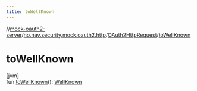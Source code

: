 ```yaml
---
title: toWellKnown
---
```

//[mock-oauth2-server](../../../index.html)/[no.nav.security.mock.oauth2.http](../index.html)/[OAuth2HttpRequest](index.html)/[toWellKnown](to-well-known.html)



# toWellKnown



[jvm]\
fun [toWellKnown](to-well-known.html)(): [WellKnown](../-well-known/index.html)




